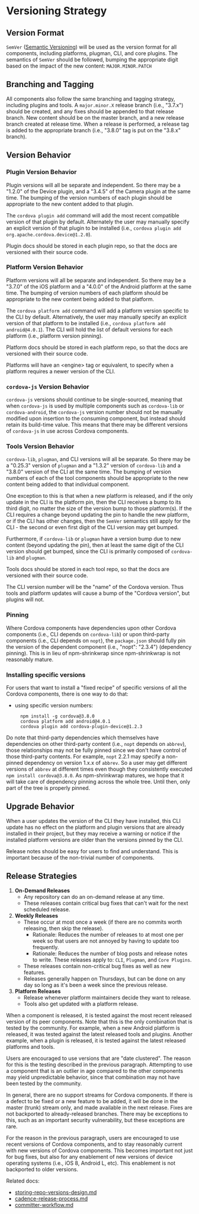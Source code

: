 <!--
#
# Licensed to the Apache Software Foundation (ASF) under one
# or more contributor license agreements.  See the NOTICE file
# distributed with this work for additional information
# regarding copyright ownership.  The ASF licenses this file
# to you under the Apache License, Version 2.0 (the
# "License"); you may not use this file except in compliance
# with the License.  You may obtain a copy of the License at
#
# http://www.apache.org/licenses/LICENSE-2.0
#
# Unless required by applicable law or agreed to in writing,
# software distributed under the License is distributed on an
# "AS IS" BASIS, WITHOUT WARRANTIES OR CONDITIONS OF ANY
#  KIND, either express or implied.  See the License for the
# specific language governing permissions and limitations
# under the License.
#
-->

# Versioning Strategy

## Version Format

`SemVer` ([Semantic Versioning](http://www.semver.org)) will be used as the
version format for all components, including platforms, plugman, CLI, and core
plugins. The semantics of `SemVer` should be followed, bumping the appropriate digit
based on the impact of the new content: `MAJOR.MINOR.PATCH`

## Branching and Tagging

All components also follow the same branching and tagging strategy, including
plugins and tools. A `major.minor.X` release branch (i.e., "3.7.x") should be
created, and any fixes should be appended to that release branch. New content
should be on the master branch, and a new release branch created at release
time. When a release is performed, a release tag is added to the appropriate
branch (i.e., "3.8.0" tag is put on the "3.8.x" branch).

## Version Behavior

### Plugin Version Behavior

Plugin versions will all be separate and independent. So there may be a "1.2.0"
of the Device plugin, and a "3.4.5" of the Camera plugin at the same time.
The bumping of the version numbers of each plugin should be appropriate to the
new content added to that plugin. 

The `cordova plugin add` command will add
the most recent compatible version of that plugin by default. Alternately the user
may manually specify an explicit version of that plugin to be installed (i.e.,
`cordova plugin add org.apache.cordova.device@1.2.0`). 

Plugin docs should be
stored in each plugin repo, so that the docs are versioned with their source
code.

### Platform Version Behavior

Platform versions will all be separate and independent. So there may be a
"3.7.0" of the iOS platform and a "4.0.0" of the Android platform at the same
time. The bumping of version numbers of each platform should be appropriate
to the new content being added to that platform.

The `cordova platform add`
command will add a platform version specific to the CLI by default.
Alternatively, the user may manually specify an explicit version of that
platform to be installed (i.e., `cordova platform add android@4.0.1`).
The CLI will hold the list of default versions for each platform
(i.e., platform version pinning).

Platform docs should be stored in each
platform repo, so that the docs are versioned with their source code.

Platforms will have an &lt;engine&gt; tag or equivalent, to specify when a
platform requires a newer version of the CLI.

### `cordova-js` Version Behavior

`cordova-js` versions should continue to be single-sourced, meaning that when
`cordova-js` is used by multiple components such as `cordova-lib` or
`cordova-android`, the `cordova-js` version number should not be manually
modified upon insertion to the consuming component, but instead should retain
its build-time value. This means that there may be different versions of
`cordova-js` in use across Cordova components.

### Tools Version Behavior

`cordova-lib`, `plugman`, and CLI versions will all be separate. So there
may be a "0.25.3" version of `plugman` and a "1.3.2" version of `cordova-lib`
and a "3.8.0" version of the CLI at the same time. The bumping of version
numbers of each of the tool components should be appropriate to the new
content being added to that individual component.

One exception to this
is that when a new platform is released, and if the only update in the CLI
is the platform pin, then the CLI receives a bump to its third digit, no
matter the size of the version bump to those platform(s). If the CLI requires
a change beyond updating the pin to handle the new platform, or if the CLI
has other changes, then the `SemVer` semantics still apply for the CLI -
the second or even first digit of the CLI version may get bumped.

Furthermore,
if `cordova-lib` or `plugman` have a version bump due to new content (beyond
updating the pin), then at least the same digit of the CLI version should get
bumped, since the CLI is primarily composed of `cordova-lib` and `plugman`.

Tools docs should be stored in each
tool repo, so that the docs are versioned with their source code.

The CLI version number will be the "name" of the Cordova version. Thus
tools and platform updates will cause a bump of the "Cordova version",
but plugins will not.

### Pinning

Where Cordova components have dependencies upon other Cordova components
(i.e., CLI depends on `cordova-lib`) or upon third-party components (i.e.,
CLI depends on `nopt`), the `package.json` should fully pin the version of
the dependent component (i.e., "nopt": "2.3.4") (dependency pinning).
This is in lieu of npm-shrinkwrap since npm-shrinkwrap is not reasonably mature.

### Installing specific versions

For users that want to install a "fixed recipe" of specific versions
of all the Cordova components, there is one way to do that:

- using specific version numbers:

        npm install -g cordova@3.8.0
        cordova platform add android@4.0.1
        cordova plugin add cordova-plugin-device@1.2.3

Do note that third-party dependencies which themselves have dependencies on
other third-party content (i.e., `nopt` depends on `abbrev`), those relationships
may not be fully pinned since we don't have control of those third-party
contents. For example, `nopt` 2.2.1 may specify a non-pinned dependency on version 1.x.x of
`abbrev`. So a user may get different versions of `abbrev` at different times
even though they consistently executed `npm install cordova@3.8.0`. As
npm-shrinkwrap matures, we hope that it will take care of dependency pinning
across the whole tree. Until then, only part of the tree is properly pinned.

## Upgrade Behavior

When a user updates the version of the CLI they have installed, this CLI
update has no effect on the platform and plugin versions that are already
installed in their project, but they may receive a warning or notice if
the installed platform versions are older than the versions pinned by
the CLI.

Release notes should be easy for users to find and understand. This is important
because of the non-trivial number of components.


## Release Strategies

1. __On-Demand Releases__
   - Any repository can do an on-demand release at any time.
   - These releases contain critical bug fixes that can't wait for the next scheduled release.
2. __Weekly Releases__
   - These occur at most once a week (if there are no commits worth releasing, then skip the release).
      - Rationale: Reduces the number of releases to at most one per week so that users are not annoyed by having to update too frequently.
      - Rationale: Reduces the number of blog posts and release notes to write.
      These releases apply to: `CLI`, `Plugman`, and `Core Plugins`.
   - These releases contain non-critical bug fixes as well as new features.
   - Releases generally happen on Thursdays, but can be done on any day so long as it's been a week since the previous release.
3. __Platform Releases__
   - Release whenever platform maintainers decide they want to release.
   - Tools also get updated with a platform release.

When a component is released, it is tested against the most recent released
version of its peer components. Note that this is the only combination that is
tested by the community. For example, when a new Android platform is
released, it was tested against the latest released tools and plugins. Another
example, when a plugin is released, it is tested against the latest released
platforms and tools.

Users are encouraged to use versions that are "date clustered". The reason for
this is the testing described in the previous paragraph. Attempting to use a
component that is an outlier in age compared to the other components may yield
unpredictable behavior, since that combination may not have been tested by
the community.

In general, there are no support streams for Cordova components. If there is
a defect to be fixed or a new feature to be added, it will be done in the master
(trunk) stream only, and made available in the next release. Fixes are not
backported to already-released branches. There may be exceptions to this, such
as an important security vulnerability, but these exceptions are rare.

For the reason in the previous paragraph, users are encouraged to use recent
versions of Cordova components, and to stay reasonably current with new versions
of Cordova components. This becomes important not just for bug fixes,
but also for any enablement of new versions of device operating systems (i.e.,
iOS 8, Android L, etc). This enablement is not backported to older versions.

Related docs:
* [storing-repo-versions-design.md](storing-repo-versions-design.md)
* [cadence-release-process.md](cadence-release-process.md)
* [committer-workflow.md](committer-workflow.md)

